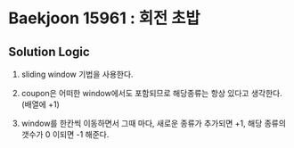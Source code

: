 # Baekjoon 15961 : 회전 초밥

## Solution Logic

1. sliding window 기법을 사용한다.

2. coupon은 어떠한 window에서도 포함되므로 해당종류는 항상 있다고 생각한다. (배열에 +1)

3. window를 한칸씩 이동하면서 그때 마다, 새로운 종류가 추가되면 +1, 해당 종류의 갯수가 0 이되면 -1 해준다.